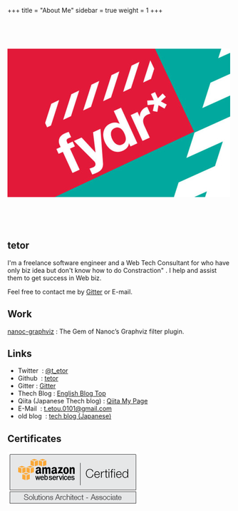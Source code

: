 +++
title = "About Me"
sidebar = true
weight = 1
+++

<img src="/image/about_me/profile.png" alt="profile_image" style="margin: 4rem auto">

## tetor


I'm a freelance software engineer and a Web Tech Consultant for who have only biz idea but don't know how to do Constraction" .
I help and assist them to get success in Web biz.

Feel free to contact me by [Gitter](https://gitter.im/tetor) or E-mail.

## Work

[nanoc-graphviz](https://github.com/tetor/nanoc-graphviz) : The Gem of Nanoc’s Graphviz filter plugin.

## Links

- Twitter                     : [@t_etor](http://twitter.com/t_etor)
- Github                      : [tetor](https://github.com/tetor)
- Gitter                      : [Gitter](https://gitter.im/tetor)
- Thech Blog                  : [English Blog Top](http://tetor.github.io)
- Qiita (Japanese Thech blog) : [Qiita My Page](http://qiita.com/tetor)
- E-Mail                      : t.etou.0101@gmail.com
- old blog                    : [tech blog (Japanese)](http://akihatoetsu.tumblr.com)

## Certificates

![aws_solutions_architect_associate](/image/about_me/aws_solutions_architect_associate.png)
